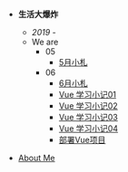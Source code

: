 
- **生活大爆炸**

  - *2019 -*
  - We are
    - 05
      - [5月小札](/insane/2019/5月小札.md)
    - 06
      - [6月小札](/insane/2019/6月小札.md)
      - [Vue 学习小记01](/insane/2019/Vue学习小记01.md)
      - [Vue 学习小记02](/insane/2019/Vue学习小记02.md)
      - [Vue 学习小记03](/insane/2019/Vue学习小记03.md)
      - [Vue 学习小记04](/insane/2019/Vue学习小记04.md)
      - [部署Vue项目](/insane/2019/部署Vue项目.md)


  

- [About Me](README.md)


